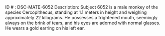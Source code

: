 ID # : DSC-MATE-6052
Description: Subject 6052 is a male monkey of the species Cercopithecus, standing at 1.1 meters in height and weighing approximately 22 kilograms. He possesses a frightened mouth, seemingly always on the brink of tears, and his eyes are adorned with normal glasses. He wears a gold earring on his left ear.
